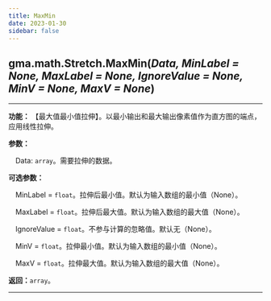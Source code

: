 ```yaml
---
title: MaxMin
date: 2023-01-30
sidebar: false
---
```


## gma.math.Stretch.**MaxMin**(*Data, MinLabel = None, MaxLabel = None, IgnoreValue = None, MinV = None, MaxV = None*)<Badge text="1.1.3 +"/>

---

**功能：** 【最大值最小值拉伸】。以最小输出和最大输出像素值作为直方图的端点，应用线性拉伸。

**参数：** 

&emsp;Data: `array`。需要拉伸的数据。

**可选参数：**

&emsp;MinLabel = `float`。拉伸后最小值。默认为输入数组的最小值（None）。

&emsp;MaxLabel = `float`。拉伸后最大值。默认为输入数组的最大值（None）。

&emsp;IgnoreValue = `float`。不参与计算的忽略值。默认无（None）。

&emsp;MinV = `float`。拉伸最小值。默认为输入数组的最小值（None）。

&emsp;MaxV = `float`。拉伸最大值。默认为输入数组的最大值（None）。

**返回：**`array`。

---

